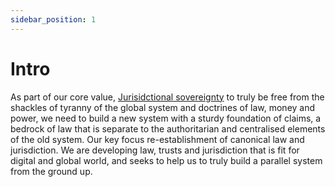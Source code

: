 ```yaml
---
sidebar_position: 1
---
```


# Intro

As part of our core value, [Jurisidctional sovereignty](/docs/intro/our-values#sovereignty) to truly be free from the shackles of tyranny of the global system and doctrines of law, money and power, we need to build a new system with a sturdy foundation of claims, a bedrock of law that is separate to the authoritarian and centralised elements of the old system. Our key focus re-establishment of canonical law and jurisdiction. We are developing law, trusts and jurisdiction that is fit for digital and global world, and seeks to help us to truly build a parallel system from the ground up.  
